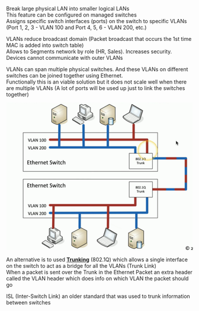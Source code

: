 Break large physical LAN into smaller logical LANs  
This feature can be configured on managed switches  
Assigns specific switch interfaces (ports) on the switch to specific VLANs (Port 1, 2, 3 - VLAN 100 and Port 4, 5, 6 - VLAN 200, etc.)

VLANs reduce broadcast domain (Packet broadcast that occurs the 1st time MAC is added into switch table)  
Allows to Segments network by role (HR, Sales). Increases security. Devices cannot communicate with outer VLANs

VLANs can span multiple physical switches. And these VLANs on different switches can be joined together using Ethernet.  
Functionally this is an viable solution but it does not scale well when there are multiple VLANs (A lot of ports will be used up just to link the switches together)

![VLAN Trunking|420](../../images/vlan_trunking.png)

An alternative is to used **<u>Trunking</u>** (802.1Q) which allows a single interface on the switch to act as a bridge for all the VLANs (Trunk Link)  
When a packet is sent over the Trunk in the Ethernet Packet an extra header called the VLAN header which does info on which VLAN the packet should go

ISL (Inter-Switch Link) an older standard that was used to trunk information between switches
